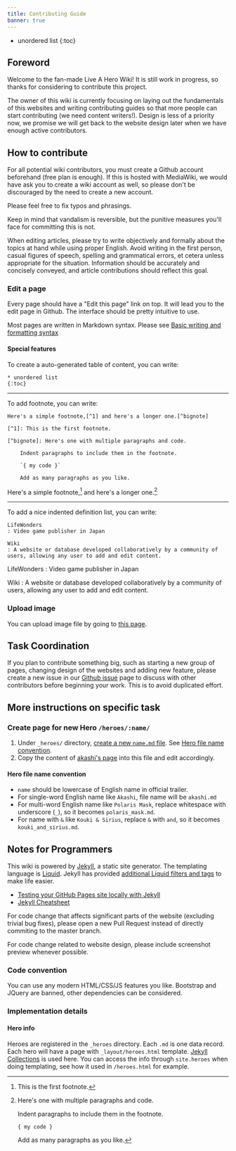 ```yaml
---
title: Contributing Guide
banner: true
---
```


* unordered list
{:toc}

## Foreword

Welcome to the fan-made Live A Hero Wiki! It is still work in progress, so thanks for considering to contribute
this project.

The owner of this wiki is currently focusing on laying out the fundamentals of this websites and writing contributing guides
so that more people can start contributing (we need content writers!). Design is less of a priority now, we promise we will
get back to the website design later when we have enough active contributors.

## How to contribute

For all potential wiki contributors, you must create a Github account beforehand (free plan is enough).
If this is hosted with MediaWiki, we would have ask you to create a wiki account as well, so please don't
be discouraged by the need to create a new account.

Please feel free to fix typos and phrasings.

Keep in mind that vandalism is reversible, but the punitive measures you'll face for committing this is not.

When editing articles, please try to write objectively and formally about the topics at hand while using proper English. Avoid writing in the first person, casual figures of speech, spelling and grammatical errors, et cetera unless appropriate for the situation. Information should be accurately and concisely conveyed, and article contributions should reflect this goal.

### Edit a page

Every page should have a "Edit this page" link on top. It will lead you to the edit page in Github. The interface
should be pretty intuitive to use.

Most pages are written in Markdown syntax. Please see [Basic writing and formatting syntax](https://docs.github.com/en/github/writing-on-github/basic-writing-and-formatting-syntax)

#### Special features

To create a auto-generated table of content, you can write:

```
* unordered list
{:toc}
```

------------

To add footnote, you can write:

```
Here's a simple footnote,[^1] and here's a longer one.[^bignote]

[^1]: This is the first footnote.

[^bignote]: Here's one with multiple paragraphs and code.

    Indent paragraphs to include them in the footnote.

    `{ my code }`

    Add as many paragraphs as you like.
```

Here's a simple footnote,[^1] and here's a longer one.[^bignote]

[^1]: This is the first footnote.

[^bignote]: Here's one with multiple paragraphs and code.

    Indent paragraphs to include them in the footnote.

    `{ my code }`

    Add as many paragraphs as you like.

------------------

To add a nice indented definition list, you can write:

```
LifeWonders
: Video game publisher in Japan

Wiki
: A website or database developed collaboratively by a community of users, allowing any user to add and edit content.
```

LifeWonders
: Video game publisher in Japan

Wiki
: A website or database developed collaboratively by a community of users, allowing any user to add and edit content.

### Upload image

You can upload image file by going to [this page](https://github.com/liveahero-wiki/liveahero-wiki.github.io/upload/master/assets/img).

## Task Coordination

If you plan to contribute something big, such as starting a new group of pages, changing design of the websites and adding new feature, please create a new issue in our [Github issue](https://github.com/liveahero-wiki/liveahero-wiki.github.io/issues) page to discuss with other contributors before beginning your work. This is to avoid duplicated effort.

## More instructions on specific task

### Create page for new Hero `/heroes/:name/`

1. Under `_heroes/` directory, [create a new `name.md` file](https://github.com/liveahero-wiki/liveahero-wiki.github.io/new/master/_heroes).  See [Hero file name convention](#hero-file-name-convention).
2. Copy the content of [akashi's page](https://raw.githubusercontent.com/liveahero-wiki/liveahero-wiki.github.io/master/_heroes/akashi.md) into this file and edit accordingly.

#### Hero file name convention

- `name` should be lowercase of English name in official trailer.
- For single-word English name like `Akashi`, file name will be `akashi.md`
- For multi-word English name like `Polaris Mask`, replace whitespace with underscore (`_`), so it becomes `polaris_mask.md`.
- For name with `&` like `Kouki & Sirius`, replace `&` with `and`, so it becomes `kouki_and_sirius.md`.

## Notes for Programmers

This wiki is powered by [Jekyll](https://jekyllrb.com/docs/), a static site generator. The templating language is [Liquid](https://shopify.github.io/liquid/basics/introduction/). Jekyll has provided [additional Liquid filters and tags](https://jekyllrb.com/docs/liquid/) to make life easier.

- [Testing your GitHub Pages site locally with Jekyll](https://docs.github.com/en/github/working-with-github-pages/testing-your-github-pages-site-locally-with-jekyll)
- [Jekyll Cheatsheet](https://learn.cloudcannon.com/jekyll-cheat-sheet/)

For code change that affects significant parts of the website (excluding trivial bug fixes), please open a new Pull Request instead of directly commiting to the master branch.

For code change related to website design, please include screenshot preview whenever possible.

### Code convention

You can use any modern HTML/CSS/JS features you like. Bootstrap and JQuery are banned, other dependencies can be considered.

### Implementation details

#### Hero info

Heroes are registered in the `_heroes` directory. Each `.md` is one data record. Each hero will have a page with `_layout/heroes.html` template. [Jekyll Collections](https://jekyllrb.com/docs/collections/) is used here. You can access the info through `site.heroes` when doing templating, see how it used in `/heroes.html` for example.
